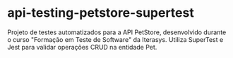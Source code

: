# api-testing-petstore-supertest
Projeto de testes automatizados para a API PetStore, desenvolvido durante o curso "Formação em Teste de Software" da Iterasys. Utiliza SuperTest e Jest para validar operações CRUD na entidade Pet.
